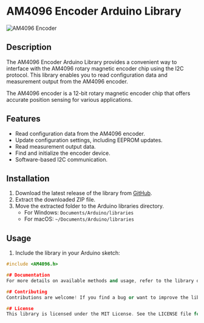 # AM4096 Encoder Arduino Library

![AM4096 Encoder](images/am4096.jpg)

## Description

The AM4096 Encoder Arduino Library provides a convenient way to interface with the AM4096 rotary magnetic encoder chip using the I2C protocol. This library enables you to read configuration data and measurement output from the AM4096 encoder.

The AM4096 encoder is a 12-bit rotary magnetic encoder chip that offers accurate position sensing for various applications.

## Features

- Read configuration data from the AM4096 encoder.
- Update configuration settings, including EEPROM updates.
- Read measurement output data.
- Find and initialize the encoder device.
- Software-based I2C communication.

## Installation

1. Download the latest release of the library from [GitHub](https://github.com/yasir-shahzad/AM4096/releases).
2. Extract the downloaded ZIP file.
3. Move the extracted folder to the Arduino libraries directory.
   - For Windows: `Documents/Arduino/libraries`
   - For macOS: `~/Documents/Arduino/libraries`

## Usage

1. Include the library in your Arduino sketch:

```cpp
#include <AM4096.h>

## Documentation
For more details on available methods and usage, refer to the library documentation.

## Contributing
Contributions are welcome! If you find a bug or want to improve the library, please open an issue or submit a pull request.

## License
This library is licensed under the MIT License. See the LICENSE file for more details.
